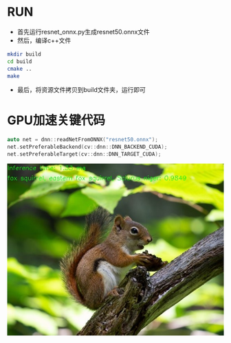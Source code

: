 # RUN
- 首先运行resnet_onnx.py生成resnet50.onnx文件
- 然后，编译c++文件
```bash
mkdir build
cd build
cmake ..
make
```
- 最后，将资源文件拷贝到build文件夹，运行即可
# GPU加速关键代码
```c++
auto net = dnn::readNetFromONNX("resnet50.onnx");
net.setPreferableBackend(cv::dnn::DNN_BACKEND_CUDA);
net.setPreferableTarget(cv::dnn::DNN_TARGET_CUDA);
```
![img](https://github.com/jjw-DL/Model_Deployment/blob/master/Onnx_Opencv/result.jpg)
